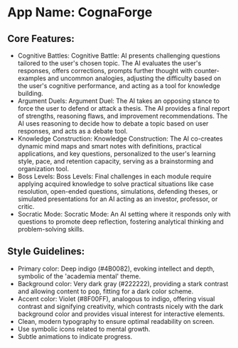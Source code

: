 # **App Name**: CognaForge

## Core Features:

- Cognitive Battles: Cognitive Battle: AI presents challenging questions tailored to the user's chosen topic. The AI evaluates the user's responses, offers corrections, prompts further thought with counter-examples and uncommon analogies, adjusting the difficulty based on the user's cognitive performance, and acting as a tool for knowledge building.
- Argument Duels: Argument Duel: The AI takes an opposing stance to force the user to defend or attack a thesis. The AI provides a final report of strengths, reasoning flaws, and improvement recommendations. The AI uses reasoning to decide how to debate a topic based on user responses, and acts as a debate tool.
- Knowledge Construction: Knowledge Construction: The AI co-creates dynamic mind maps and smart notes with definitions, practical applications, and key questions, personalized to the user's learning style, pace, and retention capacity, serving as a brainstorming and organization tool.
- Boss Levels: Boss Levels: Final challenges in each module require applying acquired knowledge to solve practical situations like case resolution, open-ended questions, simulations, defending theses, or simulated presentations for an AI acting as an investor, professor, or critic.
- Socratic Mode: Socratic Mode: An AI setting where it responds only with questions to promote deep reflection, fostering analytical thinking and problem-solving skills.

## Style Guidelines:

- Primary color: Deep indigo (#4B0082), evoking intellect and depth, symbolic of the 'academia mental' theme.
- Background color: Very dark gray (#222222), providing a stark contrast and allowing content to pop, fitting for a dark color scheme.
- Accent color: Violet (#8F00FF), analogous to indigo, offering visual contrast and signifying creativity, which contrasts nicely with the dark background color and provides visual interest for interactive elements.
- Clean, modern typography to ensure optimal readability on screen.
- Use symbolic icons related to mental growth.
- Subtle animations to indicate progress.